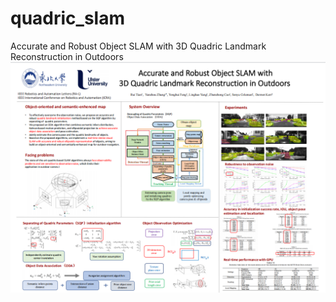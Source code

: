 # quadric_slam
Accurate and Robust Object SLAM with 3D Quadric Landmark Reconstruction in Outdoors
![Aaron Swartz](https://github.com/TianXiaoRui/quadric_slam/blob/main/ral.png)
